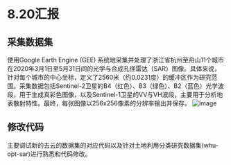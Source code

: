 # 8.20汇报

## 采集数据集
使用Google Earth Engine (GEE) 系统地采集并处理了浙江省杭州至舟山11个城市在2020年3月1日至5月31日间的光学与合成孔径雷达（SAR）图像。具体来说，针对每个城市的中心坐标，定义了2560米（约0.0231度）的缓冲区作为研究范围。采集数据包括Sentinel-2卫星的B4（红色）、B3（绿色）、B2（蓝色）光学波段，用于生成真彩色图像，以及Sentinel-1卫星的VV与VH波段，主要用于分析地表散射特性。最终，每张图像以256x256像素的分辨率输出并保存。
![image](https://github.com/user-attachments/assets/65ea33ce-629f-47ea-86e1-00ee84d71130)


## 修改代码
主要调试新的去云的数据集的对应代码以及针对土地利用分类研究数据集(whu-opt-sar)进行熟悉和代码修改。

